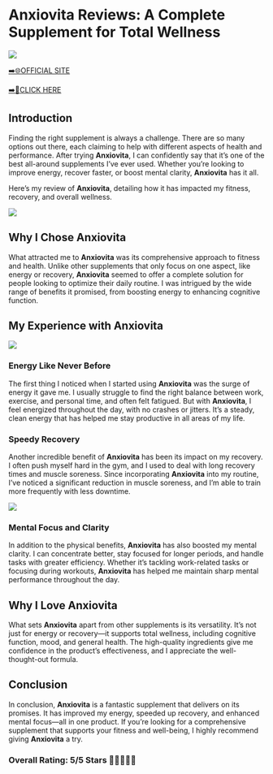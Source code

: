 # **Anxiovita Reviews**: A Complete Supplement for Total Wellness

[![](https://static.vecteezy.com/system/resources/thumbnails/019/896/014/small/buy-now-gradient-button-with-cart-symbol-buy-now-illustration-png.png)](https://edetoop.top/lander/sugarpreland-1/anxiovita.html) 

[➡️🌐OFFICIAL SITE](https://edetoop.top/lander/sugarpreland-1/anxiovita.html) 

[➡️🔗CLICK HERE](https://edetoop.top/lander/sugarpreland-1/anxiovita.html) 


## Introduction

Finding the right supplement is always a challenge. There are so many options out there, each claiming to help with different aspects of health and performance. After trying **Anxiovita**, I can confidently say that it’s one of the best all-around supplements I’ve ever used. Whether you’re looking to improve energy, recover faster, or boost mental clarity, **Anxiovita** has it all.

Here’s my review of **Anxiovita**, detailing how it has impacted my fitness, recovery, and overall wellness.

[![](https://wallpapers.com/images/hd/red-order-now-button-udg4jcj4arvn8b0n-2.png)](https://edetoop.top/lander/sugarpreland-1/anxiovita.html)  

## Why I Chose **Anxiovita**

What attracted me to **Anxiovita** was its comprehensive approach to fitness and health. Unlike other supplements that only focus on one aspect, like energy or recovery, **Anxiovita** seemed to offer a complete solution for people looking to optimize their daily routine. I was intrigued by the wide range of benefits it promised, from boosting energy to enhancing cognitive function.

## My Experience with **Anxiovita**

[![](https://static.vecteezy.com/system/resources/thumbnails/019/896/014/small/buy-now-gradient-button-with-cart-symbol-buy-now-illustration-png.png)](https://edetoop.top/lander/sugarpreland-1/anxiovita.html)

### Energy Like Never Before

The first thing I noticed when I started using **Anxiovita** was the surge of energy it gave me. I usually struggle to find the right balance between work, exercise, and personal time, and often felt fatigued. But with **Anxiovita**, I feel energized throughout the day, with no crashes or jitters. It’s a steady, clean energy that has helped me stay productive in all areas of my life.

### Speedy Recovery

Another incredible benefit of **Anxiovita** has been its impact on my recovery. I often push myself hard in the gym, and I used to deal with long recovery times and muscle soreness. Since incorporating **Anxiovita** into my routine, I’ve noticed a significant reduction in muscle soreness, and I’m able to train more frequently with less downtime.

[![](https://wallpapers.com/images/hd/red-order-now-button-udg4jcj4arvn8b0n-2.png)](https://edetoop.top/lander/sugarpreland-1/anxiovita.html)  

### Mental Focus and Clarity

In addition to the physical benefits, **Anxiovita** has also boosted my mental clarity. I can concentrate better, stay focused for longer periods, and handle tasks with greater efficiency. Whether it’s tackling work-related tasks or focusing during workouts, **Anxiovita** has helped me maintain sharp mental performance throughout the day.

## Why I Love **Anxiovita**

What sets **Anxiovita** apart from other supplements is its versatility. It’s not just for energy or recovery—it supports total wellness, including cognitive function, mood, and general health. The high-quality ingredients give me confidence in the product’s effectiveness, and I appreciate the well-thought-out formula.

## Conclusion

In conclusion, **Anxiovita** is a fantastic supplement that delivers on its promises. It has improved my energy, speeded up recovery, and enhanced mental focus—all in one product. If you’re looking for a comprehensive supplement that supports your fitness and well-being, I highly recommend giving **Anxiovita** a try.

### Overall Rating: 5/5 Stars 🌟🌟🌟🌟🌟
